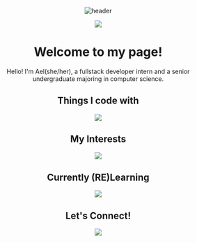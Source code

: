 <div align=center>
  
![header](https://capsule-render.vercel.app/api?type=waving&color=b8df92&height=300&section=header&text=aellxx&fontSize=80&fontColor=e7e7e7)

</div>

<p align="center">
  <a href="https://hits.seeyoufarm.com"><img src="https://hits.seeyoufarm.com/api/count/incr/badge.svg?url=https%3A%2F%2Fgithub.com%2Faellxx&count_bg=%2385C744&title_bg=%23555555&icon=&icon_color=%23E7E7E7&title=hits&edge_flat=false"/></a>
</p>

<div align=center>
  <h1>Welcome to my page!</h1>
  <p>Hello! I'm Ael(she/her), a fullstack developer intern and a senior undergraduate majoring in computer science.</p>
</div>

<h2 align="center">Things I code with</h2>
<p align="center">
  <a href="https://skillicons.dev">
    <img  src="https://skillicons.dev/icons?i=py,ts,js,postgres,aws,pytorch,angular,react,supabase,firebase,nodejs,html,css,heroku,git&perline=5" />
  </a>
</p>

<h2 align="center">My Interests</h2>
<p align="center">
  <a href="https://skillicons.dev">
    <img  src="https://skillicons.dev/icons?i=py,ts,js,postgres,aws,pytorch,angular,react,supabase,firebase,nodejs,html,css,scss" />
  </a>
</p>

<h2 align="center">Currently (RE)Learning</h2>
<p align="center">
  <a href="https://skillicons.dev">
    <img  src="https://skillicons.dev/icons?i=java,cpp,docker&perline=5" />
  </a>
</p>

<h2 align="center">Let's Connect!</h2>
<p align="center">
  <a href="https://www.linkedin.com/in/aellee/">
    <img  src="https://skillicons.dev/icons?i=linkedin&perline=5" />
  </a>
</p>
<!--
**aellxx/aellxx** is a ✨ _special_ ✨ repository because its `README.md` (this file) appears on your GitHub profile.

Here are some ideas to get you started:

- 🔭 I’m currently working on ...
- 🌱 I’m currently learning ...
- 👯 I’m looking to collaborate on ...
- 🤔 I’m looking for help with ...
- 💬 Ask me about ...
- 📫 How to reach me: ...
- 😄 Pronouns: ...
- ⚡ Fun fact: ...
-->
